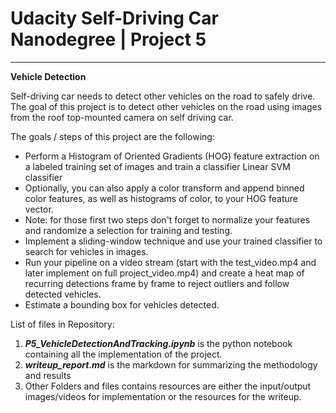 # **Udacity Self-Driving Car Nanodegree | Project 5** 

---

**Vehicle Detection**

Self-driving car needs to detect other vehicles on the road to safely drive. The goal of this project is to detect other vehicles on the road using images from the roof top-mounted camera on self driving car.


The goals / steps of this project are the following:

* Perform a Histogram of Oriented Gradients (HOG) feature extraction on a labeled training set of images and train a classifier Linear SVM classifier
* Optionally, you can also apply a color transform and append binned color features, as well as histograms of color, to your HOG feature vector. 
* Note: for those first two steps don't forget to normalize your features and randomize a selection for training and testing.
* Implement a sliding-window technique and use your trained classifier to search for vehicles in images.
* Run your pipeline on a video stream (start with the test_video.mp4 and later implement on full project_video.mp4) and create a heat map of recurring detections frame by frame to reject outliers and follow detected vehicles.
* Estimate a bounding box for vehicles detected.

List of files in Repository:
1. ***P5_VehicleDetectionAndTracking.ipynb*** is the python notebook containing all the implementation of the project.
2. ***writeup_report.md*** is the markdown for summarizing the methodology and results
3. Other Folders and files contains resources are either the input/output images/videos for implementation or the resources for the writeup.

